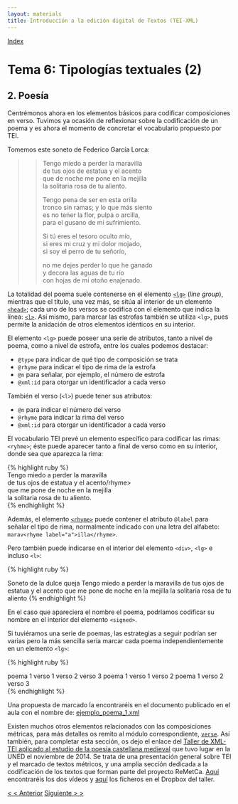```yaml
---
layout: materials
title: Introducción a la edición digital de Textos (TEI-XML)
---
```


<a href="{{ site.url }}/materials/IntroTEI/index.html">Index</a>

# Tema 6: Tipologías textuales (2)

## 2. Poesía

Centrémonos ahora en los elementos básicos para codificar composiciones en verso. Tuvimos ya ocasión de reflexionar sobre la codificación de un poema y es ahora el momento de concretar el vocabulario propuesto por TEI.

Tomemos este soneto de Federico García Lorca:

> > Tengo miedo a perder la maravilla  
> > de tus ojos de estatua y el acento  
> > que de noche me pone en la mejilla  
> > la solitaria rosa de tu aliento.  
> >   
> > Tengo pena de ser en esta orilla  
> > tronco sin ramas; y lo que más siento  
> > es no tener la flor, pulpa o arcilla,  
> > para el gusano de mi sufrimiento.  
> >   
> > Si tú eres el tesoro oculto mío,  
> > si eres mi cruz y mi dolor mojado,  
> > si soy el perro de tu señorío,  
> >   
> > no me dejes perder lo que he ganado  
> > y decora las aguas de tu río  
> > con hojas de mi otoño enajenado.

La totalidad del poema suele contenerse en el elemento [`<lg>`](http://www.tei-c.org/release/doc/tei-p5-doc/es/html/ref-lg.html) (_line group_), mientras que el título, una vez más, se sitúa al interior de un elemento [`<head>`](http://www.tei-c.org/release/doc/tei-p5-doc/es/html/ref-head.html); cada uno de los versos se codifica con el elemento que indica la línea: [`<l>`](http://www.tei-c.org/release/doc/tei-p5-doc/es/html/ref-l.html). Así mismo, para marcar las estrofas también se utiliza `<lg>`, pues permite la anidación de otros elementos idénticos en su interior.

El elemento `<lg>` puede poseer una serie de atributos, tanto a nivel de poema, como a nivel de estrofa, entre los cuales podemos destacar:

*   `@type` para indicar de qué tipo de composición se trata
*   `@rhyme` para indicar el tipo de rima de la estrofa
*   `@n` para señalar, por ejemplo, el número de estrofa
*   `@xml:id` para otorgar un identificador a cada verso

También el verso (`<l>`) puede tener sus atributos:

*   `@n` para indicar el número del verso
*   `@rhyme` para indicar la rima del verso
*   `@xml:id` para otorgar un identificador a cada verso

El vocabulario TEI prevé un elemento específico para codificar las rimas: `<ryhme>`; éste puede aparecer tanto a final de verso como en su interior, donde sea que aparezca la rima:

{% highlight ruby %}
<lg type="cuarteto" n="1">  
  <l n="1">Tengo miedo a perder la marav<rhyme>illa</rhyme></l>  
  <l n="2"> de tus ojos de estatua y el ac<rhyme>ento/rhyme></l>  
  <l n="3"> que me pone de noche en la mej<rhyme>illa</rhyme></l>  
  <l n="4">la solitaria rosa de tu ali<rhyme>ento</rhyme>.</l>  
</lg>
{% endhighlight %}

Además, el elemento [`<rhyme>`](http://www.tei-c.org/release/doc/tei-p5-doc/es/html/ref-rhyme.html) puede contener el atributo `@label` para señalar el tipo de rima, normalmente indicado con una letra del alfabeto: `marav<rhyme label="a">illa</rhyme>`.

Pero también puede indicarse en el interior del elemento `<div>`, `<lg>` e incluso `<l>`:

{% highlight ruby %}
<lg type="soneto" rhyme="ababababcdcdcd">  
   <head>Soneto de la dulce queja</head>  
   <lg type="cuarteto" n="1" rhyme="abab">  
    <l n="1" rhyme="a">Tengo miedo a perder la marav<rhyme>illa</rhyme></l>  
    <l n="2" rhyme="b"> de tus ojos de estatua y el ac<rhyme>ento</rhyme></l>  
    <l n="3" rhyme="a"> que me pone de noche en la mej<rhyme>illa</rhyme></l>  
    <l n="4" rhyme="b"> la solitaria rosa de tu ali<rhyme>ento</rhyme></l>  
  </lg>  
  <!-- más estrofas... -->  
 <lg>
{% endhighlight %}

En el caso que apareciera el nombre el poema, podríamos codificar su nombre en el interior del elemento `<signed>`.

Si tuviéramos una serie de poemas, las estrategias a seguir podrían ser varias pero la más sencilla sería marcar cada poema independientemente en un elemento `<lg>`:

{% highlight ruby %}
<div type="poemas">  
  <lg type="poema" n="1">  
    <head>poema 1</head>  
       <lg>  
        <l>verso 1</l>  
        <l>verso 2</l>  
        <l>verso 3</l>  
       </lg>  
   </lg>  
   <lg type="poema" n="2">  
         <head>poema 1</head>  
      <lg>  
               <l>verso 1</l>  
         <l>verso 2</l>  
         <l><verso 3</l>  
      </lg>  
         </lg>  
   <lg type="poema" n="3">  
         <head>poema 1</head>  
      <lg>  
         <l><verso 1</l>  
         <l>verso 2</l>  
         <l>verso 3</l>  
       </lg>  
    </lg>  
 </div>
{% endhighlight %}

Una propuesta de marcado la encontraréis en el documento publicado en el aula con el nombre de: <a href="">ejemplo_poema_1.xml</a>

Existen muchos otros elementos relacionados con las composiciones métricas, para más detalles os remito al módulo correspondiente, [`verse`](http://www.tei-c.org/release/doc/tei-p5-doc/en/html/VE.html)</span>. Así también, para completar esta sección, os dejo el enlace del [Taller de XML-TEI aplicado al estudio de la poesía castellana medieval](http://www.remetca.uned.es/index.php?option=com_content&view=article&id=130:taller-de-xml-tei-text-encoding-initiative-aplicado-al-estudio-de-la-poesia-medieval-castellana&catid=89&Itemid=515&lang=es) que tuvo lugar en la UNED el noviembre de 2014\. Se trata de una presentación general sobre TEI y el marcado de textos métricos, y una amplia sección dedicada a la codificación de los textos que forman parte del proyecto ReMetCa. [Aquí](http://canal.uned.es/teleacto/415.html) encontraréis los dos vídeos y [aquí](https://www.dropbox.com/sh/emgg10hmrvrtumr/AACRzblyxABPfNIWS5DPvw2Xa?dl=0%20) los ficheros en el Dropbox del taller.  

[< < Anterior](6.1.html)         [Siguiente > >](6.3.html)